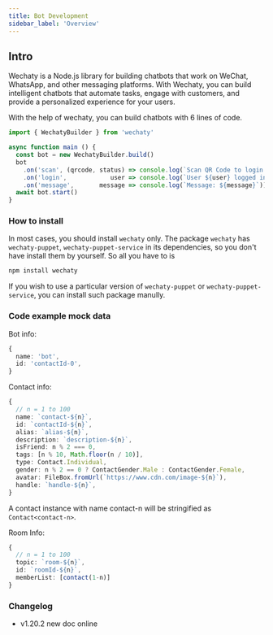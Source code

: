 ```yaml
---
title: Bot Development
sidebar_label: 'Overview'
---
```


## Intro

Wechaty is a Node.js library for building chatbots that work on WeChat, WhatsApp, and other messaging platforms. With Wechaty, you can build intelligent chatbots that automate tasks, engage with customers, and provide a personalized experience for your users.

With the help of wechaty, you can build chatbots with 6 lines of code.

```ts
import { WechatyBuilder } from 'wechaty'

async function main () {
  const bot = new WechatyBuilder.build()
  bot
    .on('scan', (qrcode, status) => console.log(`Scan QR Code to login: ${status}\nhttps://wechaty.js.org/qrcode/${encodeURIComponent(qrcode)}`))
    .on('login',            user => console.log(`User ${user} logged in`))
    .on('message',       message => console.log(`Message: ${message}`))
  await bot.start()
}
```

### How to install

In most cases, you should install ```wechaty``` only. The package ```wechaty``` has ```wechaty-puppet```, ```wechaty-puppet-service``` in its dependencies, so you don't have install them by yourself. So all you have to is

```bash
npm install wechaty
```

If you wish to use a particular version of ```wechaty-puppet``` or ```wechaty-puppet-service```, you can install such package manully.

### Code example mock data

Bot info:

```ts
{
  name: 'bot',
  id: 'contactId-0',
}
```

Contact info:

```ts
{
  // n = 1 to 100
  name: `contact-${n}`,
  id: `contactId-${n}`,
  alias: `alias-${n}`,
  description: `description-${n}`,
  isFriend: n % 2 === 0,
  tags: [n % 10, Math.floor(n / 10)],
  type: Contact.Individual,
  gender: n % 2 == 0 ? ContactGender.Male : ContactGender.Female,
  avatar: FileBox.fromUrl(`https://www.cdn.com/image-${n}`),
  handle: `handle-${n}`,
}
```

A contact instance with name contact-n will be stringified as ```Contact<contact-n>```.

Room Info:

```ts
{
  // n = 1 to 100
  topic: `room-${n}`,
  id: `roomId-${n}`,
  memberList: [contact(1-n)]
}
```

### Changelog

- v1.20.2 new doc online
